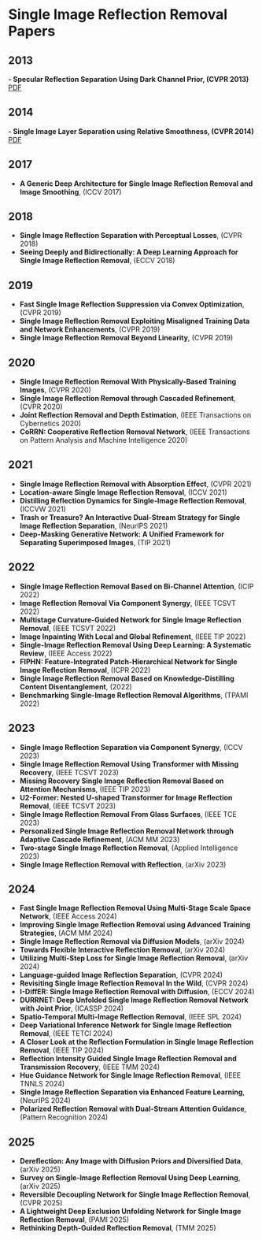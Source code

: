 # Single Image Reflection Removal Papers

## 2013
**- Specular Reflection Separation Using Dark Channel Prior, (CVPR 2013)**  
[PDF](https://openaccess.thecvf.com/content_cvpr_2013/papers/Kim_Specular_Reflection_Separation_2013_CVPR_paper.pdf) 

## 2014
**- Single Image Layer Separation using Relative Smoothness, (CVPR 2014)**  
[PDF](http://yu-li.github.io/paper/li_cvpr14_layer.pdf) 

## 2017
- **A Generic Deep Architecture for Single Image Reflection Removal and Image Smoothing**, (ICCV 2017)

## 2018
- **Single Image Reflection Separation with Perceptual Losses**, (CVPR 2018)
- **Seeing Deeply and Bidirectionally: A Deep Learning Approach for Single Image Reflection Removal**, (ECCV 2018)

## 2019
- **Fast Single Image Reflection Suppression via Convex Optimization**, (CVPR 2019)
- **Single Image Reflection Removal Exploiting Misaligned Training Data and Network Enhancements**, (CVPR 2019)
- **Single Image Reflection Removal Beyond Linearity**, (CVPR 2019)

## 2020
- **Single Image Reflection Removal With Physically-Based Training Images**, (CVPR 2020)
- **Single Image Reflection Removal through Cascaded Refinement**, (CVPR 2020)
- **Joint Reflection Removal and Depth Estimation**, (IEEE Transactions on Cybernetics 2020)
- **CoRRN: Cooperative Reflection Removal Network**, (IEEE Transactions on Pattern Analysis and Machine Intelligence 2020)

## 2021
- **Single Image Reflection Removal with Absorption Effect**, (CVPR 2021)
- **Location-aware Single Image Reflection Removal**, (ICCV 2021)
- **Distilling Reflection Dynamics for Single-Image Reflection Removal**, (ICCVW 2021)
- **Trash or Treasure? An Interactive Dual-Stream Strategy for Single Image Reflection Separation**, (NeurIPS 2021)
- **Deep-Masking Generative Network: A Unified Framework for Separating Superimposed Images**, (TIP 2021)

## 2022
- **Single Image Reflection Removal Based on Bi-Channel Attention**, (ICIP 2022)
- **Image Reflection Removal Via Component Synergy**, (IEEE TCSVT 2022)
- **Multistage Curvature-Guided Network for Single Image Reflection Removal**, (IEEE TCSVT 2022)
- **Image Inpainting With Local and Global Refinement**, (IEEE TIP 2022)
- **Single-Image Reflection Removal Using Deep Learning: A Systematic Review**, (IEEE Access 2022)
- **FIPHN: Feature-Integrated Patch-Hierarchical Network for Single Image Reflection Removal**, (ICPR 2022)
- **Single Image Reflection Removal Based on Knowledge-Distilling Content Disentanglement**, (2022)
- **Benchmarking Single-Image Reflection Removal Algorithms**, (TPAMI 2022)

## 2023
- **Single Image Reflection Separation via Component Synergy**, (ICCV 2023)
- **Single Image Reflection Removal Using Transformer with Missing Recovery**, (IEEE TCSVT 2023)
- **Missing Recovery Single Image Reflection Removal Based on Attention Mechanisms**, (IEEE TIP 2023)
- **U2-Former: Nested U-shaped Transformer for Image Reflection Removal**, (IEEE TCSVT 2023)
- **Single Image Reflection Removal From Glass Surfaces**, (IEEE TCE 2023)
- **Personalized Single Image Reflection Removal Network through Adaptive Cascade Refinement**, (ACM MM 2023)
- **Two-stage Single Image Reflection Removal**, (Applied Intelligence 2023)
- **Single Image Reflection Removal with Reflection**, (arXiv 2023)

## 2024
- **Fast Single Image Reflection Removal Using Multi-Stage Scale Space Network**, (IEEE Access 2024)
- **Improving Single Image Reflection Removal using Advanced Training Strategies**, (ACM MM 2024)
- **Single Image Reflection Removal via Diffusion Models**, (arXiv 2024)
- **Towards Flexible Interactive Reflection Removal**, (arXiv 2024)
- **Utilizing Multi-Step Loss for Single Image Reflection Removal**, (arXiv 2024)
- **Language-guided Image Reflection Separation**, (CVPR 2024)
- **Revisiting Single Image Reflection Removal In the Wild**, (CVPR 2024)
- **I-DiffER: Single Image Reflection Removal with Diffusion**, (ECCV 2024)
- **DURRNET: Deep Unfolded Single Image Reflection Removal Network with Joint Prior**, (ICASSP 2024)
- **Spatio-Temporal Multi-Image Reflection Removal**, (IEEE SPL 2024)
- **Deep Variational Inference Network for Single Image Reflection Removal**, (IEEE TETCI 2024)
- **A Closer Look at the Reflection Formulation in Single Image Reflection Removal**, (IEEE TIP 2024)
- **Reflection Intensity Guided Single Image Reflection Removal and Transmission Recovery**, (IEEE TMM 2024)
- **Hue Guidance Network for Single Image Reflection Removal**, (IEEE TNNLS 2024)
- **Single Image Reflection Separation via Enhanced Feature Learning**, (NeurIPS 2024)
- **Polarized Reflection Removal with Dual-Stream Attention Guidance**, (Pattern Recognition 2024)

## 2025
- **Dereflection: Any Image with Diffusion Priors and Diversified Data**, (arXiv 2025)
- **Survey on Single-Image Reflection Removal Using Deep Learning**, (arXiv 2025)
- **Reversible Decoupling Network for Single Image Reflection Removal**, (CVPR 2025)
- **A Lightweight Deep Exclusion Unfolding Network for Single Image Reflection Removal**, (PAMI 2025)
- **Rethinking Depth-Guided Reflection Removal**, (TMM 2025)
